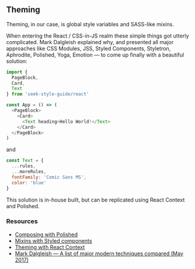 ## Theming

Theming, in our case, is global style variables and SASS-like mixins.

When entering the React / CSS-in-JS realm these simple things got utterly complicated. Mark Dalgleish explained why, and presented all major approaches like CSS Modules, JSS, Styled Components, Styletron, Aphrodite, Polished, Yoga, Emotion &mdash; to come up finally with a beautiful solution:

```Javascript
import {
  PageBlock,
  Card,
  Text
} from 'seek-style-guide/react'

const App = () => (
  <PageBlock>
    <Card>
      <Text heading>Hello World!</Text>
    </Card>
  </PageBlock>
)
```

and

```Javascript
const Text = {
  ...rules,
  ...moreRules,
  fontFamily: 'Comic Sans MS',
  color: 'blue'
}
```

This solution is in-house built, but can be replicated using React Context and Polished.


### Resources

- [Composing with Polished](https://github.com/styled-components/polished)
- [Mixins with Styled components](https://github.com/styled-components/styled-components/blob/master/docs/tips-and-tricks.md)
- [Theming with React Context](https://reactjs.org/docs/context.html#dynamic-context)
- [Mark Dalgleish &mdash; A list of major modern techniques compared (May 2017)](https://medium.com/seek-blog/a-unified-styling-language-d0c208de2660)
